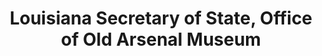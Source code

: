 ---
layout: repo
title: "Louisiana Secretary of State, Office of Old Arsenal Museum"
id: 24811
permalink: repos/24811/
---
